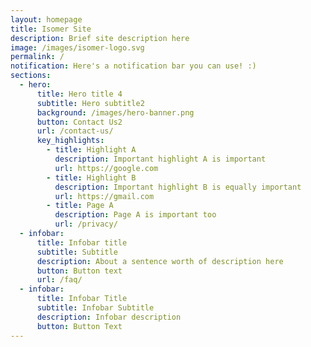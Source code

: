 ```yaml
---
layout: homepage
title: Isomer Site
description: Brief site description here
image: /images/isomer-logo.svg
permalink: /
notification: Here's a notification bar you can use! :)
sections:
  - hero:
      title: Hero title 4
      subtitle: Hero subtitle2
      background: /images/hero-banner.png
      button: Contact Us2
      url: /contact-us/
      key_highlights:
        - title: Highlight A
          description: Important highlight A is important
          url: https://google.com
        - title: Highlight B
          description: Important highlight B is equally important
          url: https://gmail.com
        - title: Page A
          description: Page A is important too
          url: /privacy/
  - infobar:
      title: Infobar title
      subtitle: Subtitle
      description: About a sentence worth of description here
      button: Button text
      url: /faq/
  - infobar:
      title: Infobar Title
      subtitle: Infobar Subtitle
      description: Infobar description
      button: Button Text
---
```

